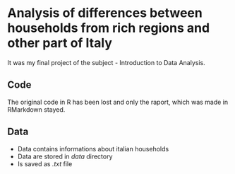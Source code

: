 # Analysis of differences between households from rich regions and other part of Italy

It was my final project of the subject - Introduction to Data Analysis.

## Code
The original code in R has been lost and only the raport, which was made in RMarkdown stayed.

## Data
- Data contains informations about italian households
- Data are stored in _data_ directory
- Is saved as _.txt_ file
